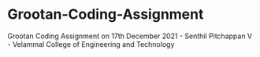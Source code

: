 # Grootan-Coding-Assignment
Grootan Coding Assignment on 17th December 2021 - Senthil Pitchappan V - Velammal College of Engineering and Technology
